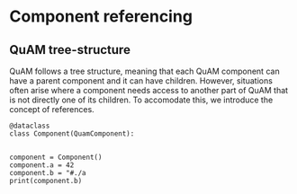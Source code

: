 # Component referencing

## QuAM tree-structure
QuAM follows a tree structure, meaning that each QuAM component can have a parent component and it can have children.
However, situations often arise where a component needs access to another part of QuAM that is not directly one of its children. To accomodate this, we introduce the concept of references.

```
@dataclass
class Component(QuamComponent):
    

component = Component()
component.a = 42
component.b = "#./a
print(component.b)
```
